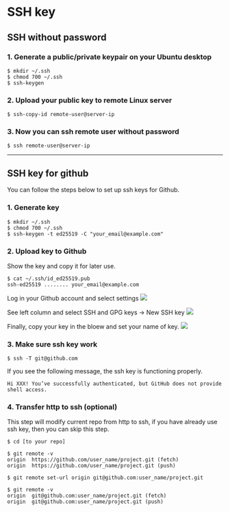 # SSH key

## SSH without password

### 1. Generate a public/private keypair on your Ubuntu desktop

```
$ mkdir ~/.ssh
$ chmod 700 ~/.ssh
$ ssh-keygen
```

### 2. Upload your public key to remote Linux server

```
$ ssh-copy-id remote-user@server-ip
```

### 3. Now you can ssh remote user without password

```
$ ssh remote-user@server-ip
```

------

## SSH key for github

You can follow the steps below to set up ssh keys for Github.

### 1. Generate key 
```
$ mkdir ~/.ssh
$ chmod 700 ~/.ssh
$ ssh-keygen -t ed25519 -C "your_email@example.com"
```

### 2. Upload key to Github
Show the key and copy it for later use.
```
$ cat ~/.ssh/id_ed25519.pub
ssh-ed25519 ........ your_email@example.com
```
Log in your Github account and select settings
![](https://i.imgur.com/NddBUYg.png)

See left column and select SSH and GPG keys → New SSH key
![](https://i.imgur.com/heWiCrV.png)

Finally, copy your key in the bloew and set your name of key.
![](https://i.imgur.com/3VUGFkC.png)

### 3. Make sure ssh key work
```
$ ssh -T git@github.com
```
If you see the following message, the ssh key is functioning properly.
```
Hi XXX! You’ve successfully authenticated, but GitHub does not provide shell access.
```

### 4. Transfer http to ssh (optional)

This step will modify current repo from http to ssh, if you have already use ssh key, then you can skip this step. 
```
$ cd [to your repo]

$ git remote -v
origin  https://github.com/user_name/project.git (fetch)
origin  https://github.com/user_name/project.git (push)

$ git remote set-url origin git@github.com:user_name/project.git

$ git remote -v
origin  git@github.com:user_name/project.git (fetch)
origin  git@github.com:user_name/project.git (push)
```